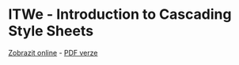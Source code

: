 # ITWe - Introduction to Cascading Style Sheets

[Zobrazit online](https://gitshow.net/gh/DIFS-Teaching/slides/iis/p03_css) - [PDF verze](https://raw.githubusercontent.com/DIFS-Teaching/slides/main/iis/p03_css/p03_css.pdf)
